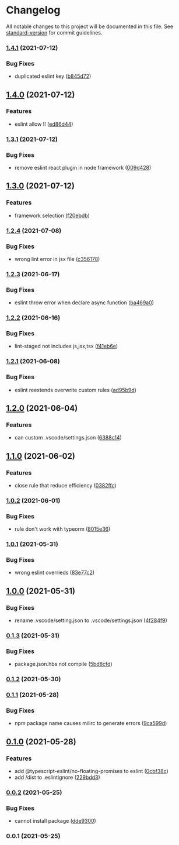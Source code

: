 # Changelog

All notable changes to this project will be documented in this file. See [standard-version](https://github.com/conventional-changelog/standard-version) for commit guidelines.

### [1.4.1](https://www.github.com/mili-project-manager/mtpl-code-style/compare/v1.4.0...v1.4.1) (2021-07-12)


### Bug Fixes

* duplicated eslint key ([b845d72](https://www.github.com/mili-project-manager/mtpl-code-style/commit/b845d720d4d87561fe73e33a35d0069462f19c1a))

## [1.4.0](https://www.github.com/mili-project-manager/mtpl-code-style/compare/v1.3.1...v1.4.0) (2021-07-12)


### Features

* eslint allow !! ([ed86d44](https://www.github.com/mili-project-manager/mtpl-code-style/commit/ed86d44fcb8e2096ec247ca22ff3422e3b3d4798))

### [1.3.1](https://www.github.com/mili-project-manager/mtpl-code-style/compare/v1.3.0...v1.3.1) (2021-07-12)


### Bug Fixes

* remove eslint react plugin in node framework ([009d428](https://www.github.com/mili-project-manager/mtpl-code-style/commit/009d42815e6f1e1b07b0181ace82aafbcc9ecdee))

## [1.3.0](https://www.github.com/mili-project-manager/mtpl-code-style/compare/v1.2.4...v1.3.0) (2021-07-12)


### Features

* framework selection ([f20ebdb](https://www.github.com/mili-project-manager/mtpl-code-style/commit/f20ebdbe60d7504ddb19c55d5d7d57cd8ff99836))

### [1.2.4](https://www.github.com/mili-project-manager/mtpl-code-style/compare/v1.2.3...v1.2.4) (2021-07-08)


### Bug Fixes

* wrong lint error in jsx file ([c356178](https://www.github.com/mili-project-manager/mtpl-code-style/commit/c356178ac0a7ce0a3132c54f45ac7b9c6d294aa6))

### [1.2.3](https://www.github.com/mili-project-manager/mtpl-code-style/compare/v1.2.2...v1.2.3) (2021-06-17)


### Bug Fixes

* eslint throw error when declare async function ([ba469a0](https://www.github.com/mili-project-manager/mtpl-code-style/commit/ba469a0e0d65135c0f4184f384d9d49f81c785e8))

### [1.2.2](https://www.github.com/mili-project-manager/mtpl-code-style/compare/v1.2.1...v1.2.2) (2021-06-16)


### Bug Fixes

* lint-staged not includes js,jsx,tsx ([f41eb6e](https://www.github.com/mili-project-manager/mtpl-code-style/commit/f41eb6e8a655fafae11ab886be82fa15f57d160f))

### [1.2.1](https://www.github.com/mili-project-manager/mtpl-code-style/compare/v1.2.0...v1.2.1) (2021-06-08)


### Bug Fixes

* eslint reextends overwrite custom rules ([ad95b9d](https://www.github.com/mili-project-manager/mtpl-code-style/commit/ad95b9de77f81601fa05a8bc76c228be071dbd91))

## [1.2.0](https://www.github.com/mili-project-manager/mtpl-code-style/compare/v1.1.0...v1.2.0) (2021-06-04)


### Features

* can custom .vscode/settings.json ([6388c14](https://www.github.com/mili-project-manager/mtpl-code-style/commit/6388c149f2374bab3f68ce2b044eb392e25835ec))

## [1.1.0](https://www.github.com/mili-project-manager/mtpl-code-style/compare/v1.0.2...v1.1.0) (2021-06-02)


### Features

* close rule that reduce efficiency ([0382ffc](https://www.github.com/mili-project-manager/mtpl-code-style/commit/0382ffccd8672d79c1960569f46cd35293346c51))

### [1.0.2](https://www.github.com/mili-project-manager/mtpl-code-style/compare/v1.0.1...v1.0.2) (2021-06-01)


### Bug Fixes

* rule don't work with typeorm ([8015e36](https://www.github.com/mili-project-manager/mtpl-code-style/commit/8015e36cc9492b91d0ca66e94477a4a5999f2a59))

### [1.0.1](https://www.github.com/mili-project-manager/mtpl-code-style/compare/v1.0.0...v1.0.1) (2021-05-31)


### Bug Fixes

* wrong eslint overrieds ([83e77c2](https://www.github.com/mili-project-manager/mtpl-code-style/commit/83e77c211b32e0eb8c14c350a4510e3499271be0))

## [1.0.0](https://github.com/mili-project-manager/mtpl-code-style/compare/v0.1.3...v1.0.0) (2021-05-31)


### Bug Fixes

* rename .vscode/setting.json to .vscode/settings.json ([4f284f9](https://github.com/mili-project-manager/mtpl-code-style/commit/4f284f94d97d18716d476d04d5ddaf874afbcce9))

### [0.1.3](https://github.com/mili-project-manager/mtpl-code-style/compare/v0.1.2...v0.1.3) (2021-05-31)


### Bug Fixes

* package.json.hbs not compile ([5bd8cfd](https://github.com/mili-project-manager/mtpl-code-style/commit/5bd8cfde274e255fdb9b89dd3a271c27cef7eb3a))

### [0.1.2](https://github.com/mili-project-manager/mtpl-code-style/compare/v0.1.1...v0.1.2) (2021-05-30)

### [0.1.1](https://www.github.com/mili-project-manager/mtpl-code-style/compare/v0.1.0...v0.1.1) (2021-05-28)


### Bug Fixes

* npm package name causes milirc to generate errors ([9ca599d](https://www.github.com/mili-project-manager/mtpl-code-style/commit/9ca599d8e6a01f14f6fa99efc22729352375a65a))

## [0.1.0](https://www.github.com/mili-project-manager/mtpl-code-style/compare/v0.0.2...v0.1.0) (2021-05-28)


### Features

* add @typescript-eslint/no-floating-promises to eslint ([0cbf38c](https://www.github.com/mili-project-manager/mtpl-code-style/commit/0cbf38ceeff00c8164df21cde194d02819a2367a))
* add /dist to .eslintignore ([229bdd3](https://www.github.com/mili-project-manager/mtpl-code-style/commit/229bdd39b13128c88e5c61fc95fd879c9476567c))

### [0.0.2](https://github.com/mili-project-manager/mtpl-code-style/compare/v0.0.1...v0.0.2) (2021-05-25)


### Bug Fixes

* cannot install package ([dde9300](https://github.com/mili-project-manager/mtpl-code-style/commit/dde930063327fc621ad1738d57f5a0c46e16f995))

### 0.0.1 (2021-05-25)
